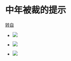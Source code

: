 # 中年被裁的提示

[转自](https://mp.weixin.qq.com/s/QY-EKJ98Wb1tQaYqm9COaw)

- ![](https://tva1.sinaimg.cn/large/006y8mN6gy1g92eaae64mj30iu0nqgmt.jpg)

- ![](https://tva1.sinaimg.cn/large/006y8mN6gy1g92uymuumoj30ib0i9754.jpg)

- ![](https://tva1.sinaimg.cn/large/006y8mN6gy1g92f4y32dzj30is0pn767.jpg)

